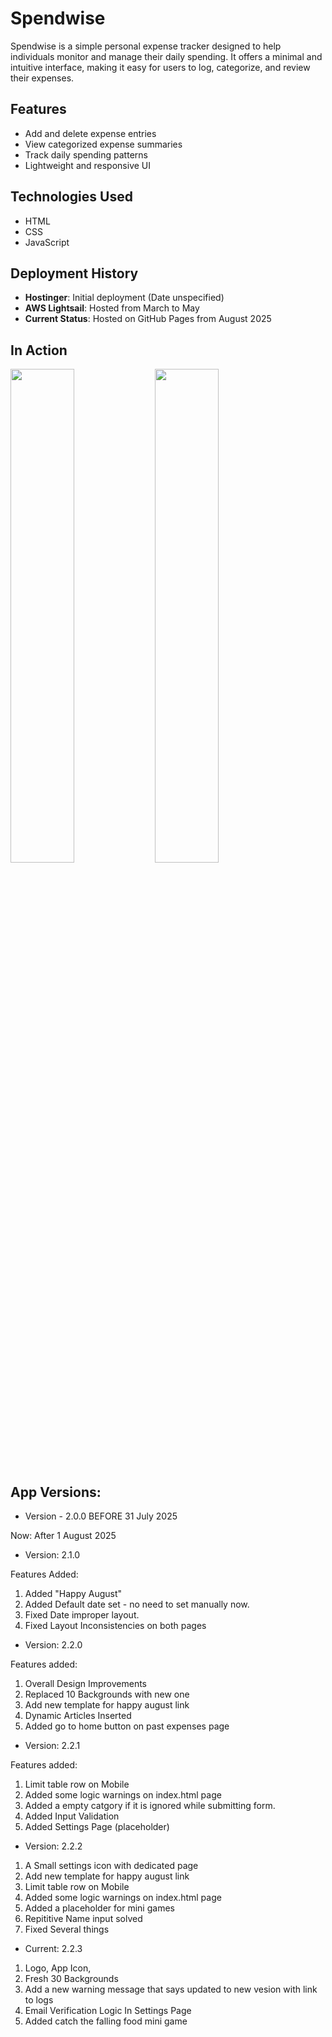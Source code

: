 # Spendwise

Spendwise is a simple personal expense tracker designed to help individuals monitor and manage their daily spending. It offers a minimal and intuitive interface, making it easy for users to log, categorize, and review their expenses.

## Features

- Add and delete expense entries
- View categorized expense summaries
- Track daily spending patterns
- Lightweight and responsive UI

## Technologies Used

- HTML
- CSS
- JavaScript

## Deployment History

- **Hostinger**: Initial deployment (Date unspecified)
- **AWS Lightsail**: Hosted from March to May
- **Current Status**: Hosted on GitHub Pages from August 2025 

## In Action

<p>
  <img src="https://github.com/user-attachments/assets/f35e4bde-0b71-48eb-881d-3d8d7212f217" width="45%" />
  <img src="https://github.com/user-attachments/assets/c4706ae6-701a-49dd-8c10-7915947b94a8" width="45%" />
</p>


## App Versions:

- Version - 2.0.0 BEFORE 31 July 2025

Now: After 1 August 2025



- Version: 2.1.0

Features Added:

1. Added "Happy August"
2. Added Default date set - no need to set manually now.
3. Fixed Date improper layout.
4. Fixed Layout Inconsistencies on both pages

- Version: 2.2.0

Features added:

1. Overall Design Improvements
2. Replaced 10 Backgrounds with new one
3. Add new template for happy august link
4. Dynamic Articles Inserted
5. Added go to home button on past expenses page

- Version: 2.2.1

Features added:

1. Limit table row on Mobile
2. Added some logic warnings on index.html page
3. Added a empty catgory if it is ignored while submitting form.
4. Added Input Validation
5. Added Settings Page (placeholder)


- Version: 2.2.2

1. A Small settings icon with dedicated page
2. Add new template for happy august link
3. Limit table row on Mobile
4. Added some logic warnings on index.html page
5. Added a placeholder for mini games
6. Repititive Name input solved
7. Fixed Several things

- Current: 2.2.3

1. Logo, App Icon, 
2. Fresh 30 Backgrounds
3. Add a new warning message that says updated to new vesion with link to logs
4. Email Verification Logic In Settings Page
5. Added catch the falling food mini game